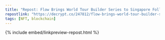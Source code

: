 ```yaml
---
title: "Repost: Flow Brings World Tour Builder Series to Singapore Following Crescendo Upgrade - Decrypt"
repostlink: "https://decrypt.co/247812/flow-brings-world-tour-builder-series-to-singapore-following-crescendo-upgrade"
tags: [NFT, blockchain]
---
```


{% include embed/linkpreview-repost.html %}
